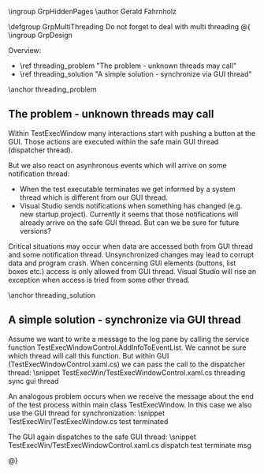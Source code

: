 \ingroup GrpHiddenPages
\author Gerald Fahrnholz

\defgroup GrpMultiThreading Do not forget to deal with multi threading
@{
\ingroup GrpDesign

Overview:
- \ref threading_problem          "The problem - unknown threads may call"
- \ref threading_solution         "A simple solution - synchronize via GUI thread"

\anchor threading_problem 
<h2>The problem - unknown threads may call</h2>
Within TestExecWindow many interactions start with pushing a button at the GUI.
Those actions are executed within the safe main GUI thread (dispatcher thread).

But we also react on asynhronous events which will arrive on some notification thread:

- When the test executable terminates we get informed by a system thread
  which is different from our GUI thread.
- Visual Studio sends notifications when something has changed (e.g. new startup project).
  Currently it seems that those notifications will already arrive on the safe GUI thread.
  But can we be sure for future versions?

Critical situations may occur when data are accessed both from GUI thread and some notification thread.
Unsynchronized changes may lead to corrupt data and program crash.
When concerning GUI elements (buttons, list boxes etc.) access is only allowed from GUI thread.
Visual Studio will rise an exception when access is tried from some other thread. 

\anchor threading_solution
<h2>A simple solution - synchronize via GUI thread</h2>

Assume we want to write a message to the log pane by calling the service function TestExecWindowControl.AddInfoToEventList.
We cannot be sure which thread will call this function.
But within GUI (TestExecWindowControl.xaml.cs) we can pass the call to the dispatcher thread:
\snippet TestExecWin/TestExecWindowControl.xaml.cs threading sync gui thread


An analogous problem occurs when we receive the message about the end of the test process
within main class TestExecWindow. In this case we also use
the GUI thread for synchronization:
\snippet TestExecWin/TestExecWindow.cs test terminated

The GUI again dispatches to the safe GUI thread:
\snippet TestExecWin/TestExecWindowControl.xaml.cs dispatch test terminate msg

@}
